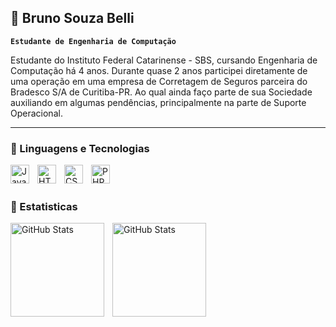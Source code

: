 ## 🦊 Bruno Souza Belli

**`Estudante de Engenharia de Computação`**

Estudante do Instituto Federal Catarinense - SBS, cursando Engenharia de Computação há 4 anos.
Durante quase 2 anos participei diretamente de uma operação em uma empresa de Corretagem de Seguros parceira
do Bradesco S/A de Curitiba-PR. Ao qual ainda faço parte de sua Sociedade auxiliando em algumas pendências,
principalmente na parte de Suporte Operacional.

---

### 👾 Linguagens e Tecnologias

<img 
src="https://cdn.jsdelivr.net/gh/devicons/devicon@latest/icons/java/java-original.svg"
align = "left"
title = "Java"
width = "30px"
style = "padding-right: 10px;"
/>

<img src="https://cdn.jsdelivr.net/gh/devicons/devicon@latest/icons/html5/html5-original.svg"
align = "left"
title = "HTML"
width = "30px"
style = "padding-right: 10px;"
/>

<img src="https://cdn.jsdelivr.net/gh/devicons/devicon@latest/icons/css3/css3-original.svg"
align = "left"
title = "CSS"
width = "30px"
style = "padding-right: 10px;" 
/>


<img src="https://cdn.jsdelivr.net/gh/devicons/devicon@latest/icons/php/php-original.svg" 
align = "left"
title = "PHP"
width = "30px"
style = "padding-right: 10px;" 
/>

</br>
</br>          
          
### 🤖 Estatisticas

<img src="https://github-readme-stats.vercel.app/api?username=brunosbelli&show_icons=true&theme=tokyonight&locale=pt-br" 
align = "left"
alt = "GitHub Stats"
height = "150"
style = "padding-right: 10px;" 
/>

<img src="https://github-readme-stats.vercel.app/api/top-langs/?username=brunosbelli&theme=tokyonight&custom_title=Tecnologias&layout=compact" 
align = "left"
alt = "GitHub Stats"
height = "150"
/>

 
